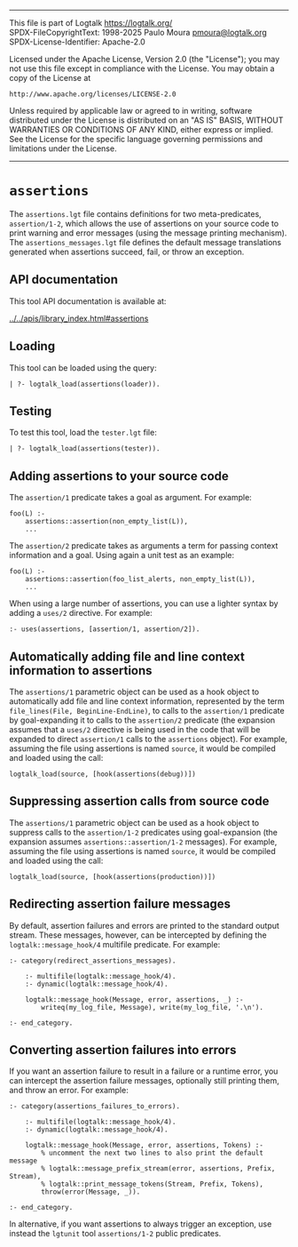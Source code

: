 ________________________________________________________________________

This file is part of Logtalk <https://logtalk.org/>  
SPDX-FileCopyrightText: 1998-2025 Paulo Moura <pmoura@logtalk.org>  
SPDX-License-Identifier: Apache-2.0

Licensed under the Apache License, Version 2.0 (the "License");
you may not use this file except in compliance with the License.
You may obtain a copy of the License at

    http://www.apache.org/licenses/LICENSE-2.0

Unless required by applicable law or agreed to in writing, software
distributed under the License is distributed on an "AS IS" BASIS,
WITHOUT WARRANTIES OR CONDITIONS OF ANY KIND, either express or implied.
See the License for the specific language governing permissions and
limitations under the License.
________________________________________________________________________


`assertions`
============

The `assertions.lgt` file contains definitions for two meta-predicates,
`assertion/1-2`, which allows the use of assertions on your source code to
print warning and error messages (using the message printing mechanism).
The `assertions_messages.lgt` file defines the default message translations
generated when assertions succeed, fail, or throw an exception.


API documentation
-----------------

This tool API documentation is available at:

[../../apis/library_index.html#assertions](../../apis/library_index.html#assertions)


Loading
-------

This tool can be loaded using the query:

	| ?- logtalk_load(assertions(loader)).


Testing
-------

To test this tool, load the `tester.lgt` file:

	| ?- logtalk_load(assertions(tester)).


Adding assertions to your source code
-------------------------------------

The `assertion/1` predicate takes a goal as argument. For example:

	foo(L) :-
		assertions::assertion(non_empty_list(L)),
		...

The `assertion/2` predicate takes as arguments a term for passing
context information and a goal. Using again a unit test as an example:

	foo(L) :-
		assertions::assertion(foo_list_alerts, non_empty_list(L)),
		...

When using a large number of assertions, you can use a lighter syntax
by adding a `uses/2` directive. For example:

	:- uses(assertions, [assertion/1, assertion/2]).


Automatically adding file and line context information to assertions
--------------------------------------------------------------------

The `assertions/1` parametric object can be used as a hook object to
automatically add file and line context information, represented by the
term `file_lines(File, BeginLine-EndLine)`, to calls to the `assertion/1`
predicate by goal-expanding it to calls to the `assertion/2` predicate
(the expansion assumes that a `uses/2` directive is being used in the code
that will be expanded to direct `assertion/1` calls to the `assertions`
object). For example, assuming the file using assertions is named `source`,
it would be compiled and loaded using the call:

	logtalk_load(source, [hook(assertions(debug))])


Suppressing assertion calls from source code
--------------------------------------------

The `assertions/1` parametric object can be used as a hook object to
suppress calls to the `assertion/1-2` predicates using goal-expansion
(the expansion assumes `assertions::assertion/1-2` messages). For example,
assuming the file using assertions is named `source`, it would be compiled
and loaded using the call:

	logtalk_load(source, [hook(assertions(production))])


Redirecting assertion failure messages
--------------------------------------

By default, assertion failures and errors are printed to the standard
output stream. These messages, however, can be intercepted by defining
the `logtalk::message_hook/4` multifile predicate. For example:

	:- category(redirect_assertions_messages).

		:- multifile(logtalk::message_hook/4).
		:- dynamic(logtalk::message_hook/4).

		logtalk::message_hook(Message, error, assertions, _) :-
			writeq(my_log_file, Message), write(my_log_file, '.\n').

	:- end_category.


Converting assertion failures into errors
-----------------------------------------

If you want an assertion failure to result in a failure or a runtime error,
you can intercept the assertion failure messages, optionally still printing
them, and throw an error. For example:

	:- category(assertions_failures_to_errors).

		:- multifile(logtalk::message_hook/4).
		:- dynamic(logtalk::message_hook/4).

		logtalk::message_hook(Message, error, assertions, Tokens) :-
			% uncomment the next two lines to also print the default message
			% logtalk::message_prefix_stream(error, assertions, Prefix, Stream),
			% logtalk::print_message_tokens(Stream, Prefix, Tokens),
			throw(error(Message, _)).

	:- end_category.

In alternative, if you want assertions to always trigger an exception, use
instead the `lgtunit` tool `assertions/1-2` public predicates.
